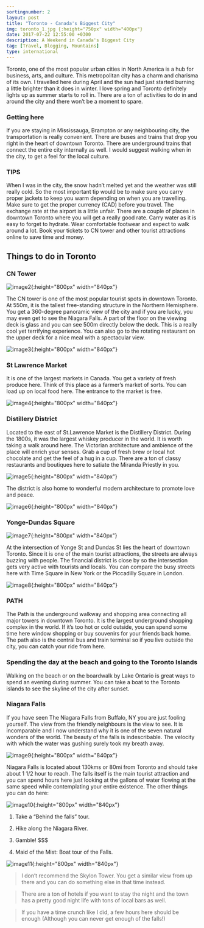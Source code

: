 ```yaml
---
sortingnumber: 2
layout: post
title: "Toronto - Canada's Biggest City"
img: toronto_1.jpg {:height="750px" width="400px"}
date: 2017-07-22 12:55:00 +0300
description: A Weekend in Canada's Biggest City
tag: [Travel, Blogging, Mountains]
type: international
---
```


Toronto, one of the most popular urban cities in North America is a hub for business, arts, and culture. This metropolitan city has a charm and charisma of its own. I travelled here during April and the sun had just started burning a little brighter than it does in winter. I love spring and Toronto definitely lights up as summer starts to roll in. There are a ton of activities to do in and around the city and there won’t be a moment to spare.

### Getting here

If you are staying in Mississauga, Brampton or any neighbouring city, the transportation is really convenient. There are buses and trains that drop you right in the heart of downtown Toronto. There are underground trains that connect the entire city internally as well. I would suggest walking when in the city, to get a feel for the local culture.

### TIPS

When I was in the city, the snow hadn’t melted yet and the weather was still really cold. So the most important tip would be to make sure you carry proper jackets to keep you warm depending on when you are travelling.
Make sure to get the proper currency (CAD) before you travel. The exchange rate at the airport is a little unfair. There are a couple of places in downtown Toronto where you will get a really good rate.
Carry water as it is easy to forget to hydrate.
Wear comfortable footwear and expect to walk around a lot.
Book your tickets to CN tower and other tourist attractions online to save time and money.

## Things to do in Toronto

### CN Tower

![image2]({{site.baseurl}}/assets/img/toronto_2.jpg){:height="800px" width="840px"}

The CN tower is one of the most popular tourist spots in downtown Toronto. At 550m, it is the tallest free-standing structure in the Northern Hemisphere. You get a 360-degree panoramic view of the city and if you are lucky, you may even get to see the Niagara Falls. A part of the floor on the viewing deck is glass and you can see 500m directly below the deck. This is a really cool yet terrifying experience. You can also go to the rotating restaurant on the upper deck for a nice meal with a spectacular view.

![image3]({{site.baseurl}}/assets/img/toronto_3.jpg){:height="800px" width="840px"}

### St Lawrence Market

It is one of the largest markets in Canada. You get a variety of fresh produce here. Think of this place as a farmer’s market of sorts. You can load up on local food here. The entrance to the market is free.

![image4]({{site.baseurl}}/assets/img/toronto_4.jpg){:height="800px" width="840px"}

### Distillery District

Located to the east of St.Lawrence Market is the Distillery District. During the 1800s, it was the largest whiskey producer in the world. It is worth taking a walk around here. The Victorian architecture and ambience of the place will enrich your senses. Grab a cup of fresh brew or local hot chocolate and get the feel of a hug in a cup. There are a ton of classy restaurants and boutiques here to satiate the Miranda Priestly in you.

![image5]({{site.baseurl}}/assets/img/toronto_5.jpg){:height="800px" width="840px"}

The district is also home to wonderful modern architecture to promote love and peace.

![image6]({{site.baseurl}}/assets/img/toronto_6.jpg){:height="800px" width="840px"}

### Yonge-Dundas Square

![image7]({{site.baseurl}}/assets/img/toronto_7.jpg){:height="800px" width="840px"}

At the intersection of Yonge St and Dundas St lies the heart of downtown Toronto. Since it is one of the main tourist attractions, the streets are always buzzing with people. The financial district is close by so the intersection gets very active with tourists and locals. You can compare the busy streets here with Time Square in New York or the Piccadilly Square in London.

![image8]({{site.baseurl}}/assets/img/toronto_8.jpg){:height="800px" width="840px"}

### PATH

The Path is the underground walkway and shopping area connecting all major towers in downtown Toronto. It is the largest underground shopping complex in the world. If it’s too hot or cold outside, you can spend some time here window shopping or buy souvenirs for your friends back home. The path also is the central bus and train terminal so if you live outside the city, you can catch your ride from here.

### Spending the day at the beach and going to the Toronto Islands

Walking on the beach or on the boardwalk by Lake Ontario is great ways to spend an evening during summer. You can take a boat to the Toronto islands to see the skyline of the city after sunset.

### Niagara Falls

If you have seen The Niagara Falls from Buffalo, NY you are just fooling yourself. The view from the friendly neighbours is the view to see. It is incomparable and I now understand why it is one of the seven natural wonders of the world. The beauty of the falls is indescribable. The velocity with which the water was gushing surely took my breath away.

![image9]({{site.baseurl}}/assets/img/toronto_9.jpg){:height="800px" width="840px"}

Niagara Falls is located about 130kms or 80mi from Toronto and should take about 1 1/2 hour to reach. The falls itself is the main tourist attraction and you can spend hours here just looking at the gallons of water flowing at the same speed while contemplating your entire existence. The other things you can do here:

![image10]({{site.baseurl}}/assets/img/toronto_10.jpg){:height="800px" width="840px"}

1) Take a “Behind the falls” tour.

2) Hike along the Niagara River.

3) Gamble! $$$

4) Maid of the Mist: Boat tour of the Falls.


![image11]({{site.baseurl}}/assets/img/toronto_11.jpg){:height="800px" width="840px"}


 > I don’t recommend the Skylon Tower. You get a similar view from up there and you can do something else in that time instead.

> There are a ton of hotels if you want to stay the night and the town has a pretty good night life with tons of local bars as well.

> If you have a time crunch like I did, a few hours here should be enough (Although you can never get enough of the falls!)
